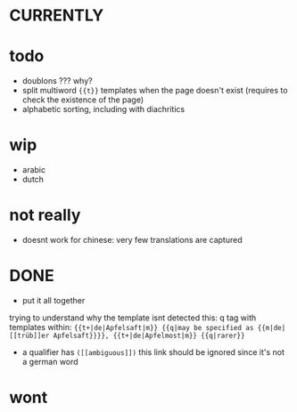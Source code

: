 # CURRENTLY

# todo

- doublons ??? why?
- split multiword `{{t}}` templates when the page doesn't exist (requires to check the existence of the page)
- alphabetic sorting, including with diachritics

# wip

- arabic
- dutch

# not really
- doesnt work for chinese: very few translations are captured

# DONE

- put it all together

trying to understand why the template isnt detected
this:
    q tag with templates within: 
    `{{t+|de|Apfelsaft|m}} {{q|may be specified as {{m|de|[[trüb]]er Apfelsaft}}}}, {{t+|de|Apfelmost|m}} {{q|rarer}}`

- a qualifier has `([[ambiguous]])` this link should be ignored since it's not a german word

# wont

